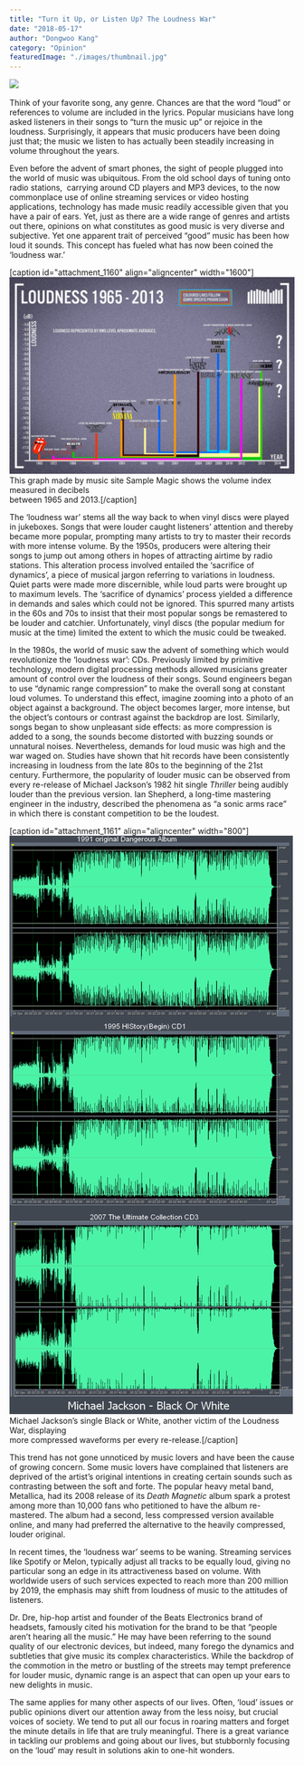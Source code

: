```yaml
---
title: "Turn it Up, or Listen Up? The Loudness War"
date: "2018-05-17"
author: "Dongwoo Kang"
category: "Opinion"
featuredImage: "./images/thumbnail.jpg"
---
```


![](/images/thumbnail.jpg)

Think of your favorite song, any genre. Chances are that the word “loud” or references to volume are included in the lyrics. Popular musicians have long asked listeners in their songs to “turn the music up” or rejoice in the loudness. Surprisingly, it appears that music producers have been doing just that; the music we listen to has actually been steadily increasing in volume throughout the years.

Even before the advent of smart phones, the sight of people plugged into the world of music was ubiquitous. From the old school days of tuning onto radio stations,  carrying around CD players and MP3 devices, to the now commonplace use of online streaming services or video hosting applications, technology has made music readily accessible given that you have a pair of ears. Yet, just as there are a wide range of genres and artists out there, opinions on what constitutes as good music is very diverse and subjective. Yet one apparent trait of perceived “good” music has been how loud it sounds. This concept has fueled what has now been coined the ‘loudness war.’

\[caption id="attachment\_1160" align="aligncenter" width="1600"\]![](./images/1-Loudness-Graph.jpeg) This graph made by music site Sample Magic shows the volume index measured in decibels  
between 1965 and 2013.\[/caption\]

The ‘loudness war’ stems all the way back to when vinyl discs were played in jukeboxes. Songs that were louder caught listeners’ attention and thereby became more popular, prompting many artists to try to master their records with more intense volume. By the 1950s, producers were altering their songs to jump out among others in hopes of attracting airtime by radio stations. This alteration process involved entailed the ‘sacrifice of dynamics’, a piece of musical jargon referring to variations in loudness. Quiet parts were made more discernible, while loud parts were brought up to maximum levels. The ‘sacrifice of dynamics’ process yielded a difference in demands and sales which could not be ignored. This spurred many artists in the 60s and 70s to insist that their most popular songs be remastered to be louder and catchier. Unfortunately, vinyl discs (the popular medium for music at the time) limited the extent to which the music could be tweaked.

In the 1980s, the world of music saw the advent of something which would revolutionize the ‘loudness war’: CDs. Previously limited by primitive technology, modern digital processing methods allowed musicians greater amount of control over the loudness of their songs. Sound engineers began to use “dynamic range compression” to make the overall song at constant loud volumes. To understand this effect, imagine zooming into a photo of an object against a background. The object becomes larger, more intense, but the object’s contours or contrast against the backdrop are lost. Similarly, songs began to show unpleasant side effects: as more compression is added to a song, the sounds become distorted with buzzing sounds or unnatural noises. Nevertheless, demands for loud music was high and the war waged on. Studies have shown that hit records have been consistently increasing in loudness from the late 80s to the beginning of the 21st century. Furthermore, the popularity of louder music can be observed from every re-release of Michael Jackson’s 1982 hit single _Thriller_ being audibly louder than the previous version. Ian Shepherd, a long-time mastering engineer in the industry, described the phenomena as “a sonic arms race” in which there is constant competition to be the loudest.

\[caption id="attachment\_1161" align="aligncenter" width="800"\]![](./images/2-Jackson-Comparison.png) Michael Jackson’s single Black or White, another victim of the Loudness War, displaying  
more compressed waveforms per every re-release.\[/caption\]

This trend has not gone unnoticed by music lovers and have been the cause of growing concern. Some music lovers have complained that listeners are deprived of the artist’s original intentions in creating certain sounds such as contrasting between the soft and forte. The popular heavy metal band, Metallica, had its 2008 release of its _Death Magnetic_ album spark a protest among more than 10,000 fans who petitioned to have the album re-mastered. The album had a second, less compressed version available online, and many had preferred the alternative to the heavily compressed, louder original.

In recent times, the ‘loudness war’ seems to be waning. Streaming services like Spotify or Melon, typically adjust all tracks to be equally loud, giving no particular song an edge in its attractiveness based on volume. With worldwide users of such services expected to reach more than 200 million by 2019, the emphasis may shift from loudness of music to the attitudes of listeners.

Dr. Dre, hip-hop artist and founder of the Beats Electronics brand of headsets, famously cited his motivation for the brand to be that “people aren’t hearing all the music.” He may have been referring to the sound quality of our electronic devices, but indeed, many forego the dynamics and subtleties that give music its complex characteristics. While the backdrop of the commotion in the metro or bustling of the streets may tempt preference for louder music, dynamic range is an aspect that can open up your ears to new delights in music.

The same applies for many other aspects of our lives. Often, ‘loud’ issues or public opinions divert our attention away from the less noisy, but crucial voices of society. We tend to put all our focus in roaring matters and forget the minute details in life that are truly meaningful. There is a great variance in tackling our problems and going about our lives, but stubbornly focusing on the ‘loud’ may result in solutions akin to one-hit wonders.

